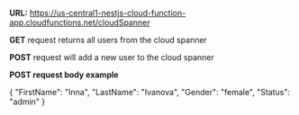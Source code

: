 **URL:** https://us-central1-nestjs-cloud-function-app.cloudfunctions.net/cloudSpanner

**GET** request returns all users from the cloud spanner

**POST** request will add a new user to the cloud spanner

**POST request body example**

{
  "FirstName": "Inna",
  "LastName": "Ivanova",
  "Gender": "female",
  "Status": "admin"
}